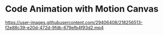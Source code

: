 # Code Animation with Motion Canvas

https://user-images.githubusercontent.com/29406408/218256513-f2e88c39-e20d-472d-9fdb-679efb4f93d2.mp4
